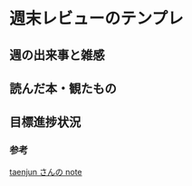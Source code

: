 # 週末レビューのテンプレ

## 週の出来事と雑感

## 読んだ本・観たもの

## 目標進捗状況

### 参考

[taenjun さんの note](https://note.com/taejun)
